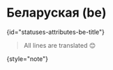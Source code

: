 # Беларуская (be)
{id="statuses-attributes-be-title"}



> All lines are translated 😊
>
{style="note"}

